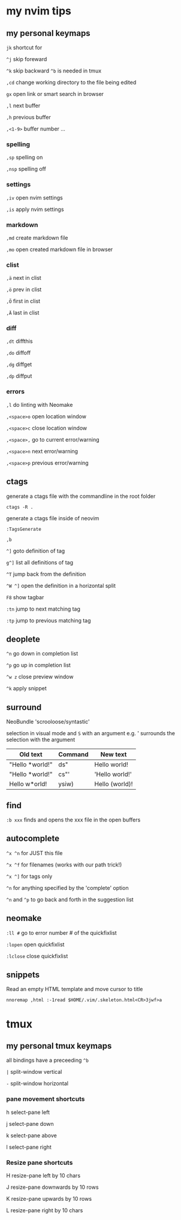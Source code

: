 # my nvim tips

## my personal keymaps

`jk` shortcut for <esc>

`^j` skip foreward

`^k` skip backward `^b` is needed in tmux

`,cd` change working directory to the file being edited

`gx` open link or smart search in browser

`,l` next buffer

`,h` previous buffer

`,<1-9>` buffer number ...

### spelling

`,sp` spelling on

`,nsp` spelling off

### settings

`,iv` open nvim settings

`,is` apply nvim settings

### markdown

`,md` create markdown file

`,mo` open created markdown file in browser

### clist

`,ä` next in clist

`,ö` prev in clist

`,Ö` first in clist

`,Ä` last in clist

### diff

`,dt` diffthis

`,do` diffoff

`,dg` diffget

`,dp` diffput

### errors

`,l` do linting with Neomake

`,<space>o` open location window

`,<space>c` close location window

`,<space>,` go to current error/warning

`,<space>n` next error/warning

`,<space>p` previous error/warning

## ctags

generate a ctags file with the commandline in the root folder

	ctags -R .

generate a ctags file inside of neovim

	:TagsGenerate

	,b

`^]` goto definition of tag

`g^]` list all definitions of tag

`^T` jump back from the definition

`^W ^]` open the definition in a horizontal split

`F8` show tagbar

`:tn` jump to next matching tag

`:tp` jump to previous matching tag

## deoplete

`^n` go down in completion list

`^p` go up in completion list

`^w z` close preview window

`^k` apply snippet

## surround

NeoBundle 'scrooloose/syntastic'

selection in visual mode and `S` with an argument e.g. ' surrounds the selection with the argument

  Old text                 | Command     | New text
  ---					   | ---		 | ---
  "Hello *world!"           | ds"         | Hello world!
  "Hello *world!"           | cs"'        | 'Hello world!'
  Hello w*orld!             | ysiw)       | Hello (world)!

## find

`:b xxx` finds and opens the xxx file in the open buffers

## autocomplete

`^x ^n` for JUST this file

`^x ^f` for filenames (works with our path trick!)

`^x ^]` for tags only

`^n` for anything specified by the 'complete' option

`^n` and `^p` to go back and forth in the suggestion list

## neomake

`:ll #` go to error number # of the quickfixlist

`:lopen` open quickfixlist

`:lclose` close quickfixlist

## snippets

Read an empty HTML template and move cursor to title

	nnoremap ,html :-1read $HOME/.vim/.skeleton.html<CR>3jwf>a

# tmux

## my personal tmux keymaps

all bindings have a preceeding `^b`

`|` split-window vertical

`-` split-window horizontal

### pane movement shortcuts

h select-pane left

j select-pane down

k select-pane above

l select-pane right

### Resize pane shortcuts

H resize-pane left by 10 chars

J resize-pane downwards by 10 rows

K resize-pane upwards by 10 rows

L resize-pane right by 10 chars
